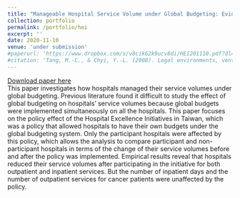 ```yaml
---
title: "Manageable Hospital Service Volume under Global Budgeting: Evidence from a Policy Reform in Taiwan"
collection: portfolio
permalink: /portfolio/hei
excerpt: ''
date: 2020-11-10
venue: 'under submission'
#paperurl: 'https://www.dropbox.com/s/v8cik62k9ucv8di/HEI201110.pdf?dl=0'
#citation: 'Tang, M.-C., & Chyi, Y.-L. (2008). Legal environments, venture capital, and total factor productivity growth of taiwanese industry. Contemporary Economic Policy, 26(3).'
---
```

[Download paper here](https://www.dropbox.com/s/2u21xjxdgswrop0/HEI210225.pdf?dl=0)<br/>
This paper investigates how hospitals managed their service volumes under global budgeting. Previous literature found it difficult to study the effect of global budgeting on hospitals’ service volumes because global budgets were implemented simultaneously on all the hospitals. This paper focuses on the policy effect of the Hospital Excellence Initiatives in Taiwan, which was a policy that allowed hospitals to have their own budgets under the global budgeting system. Only the participant hospitals were affected by this policy, which allows the analysis to compare participant and non-participant hospitals in terms of the change of their service volumes before and after the policy was implemented. Empirical results reveal that hospitals reduced their service volumes after participating in the initiative for both outpatient and inpatient services. But the number of inpatient days and the number of outpatient services for cancer patients were unaffected by the policy.
